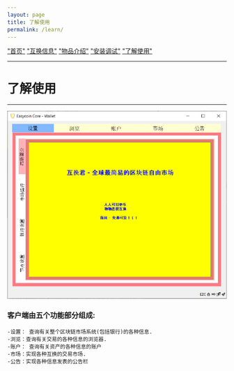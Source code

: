```yaml
---
layout: page
title: 了解使用
permalink: /learn/
---
```


["首页"](https://ubarterchain.github.io/) ["互换信息"](/info/)  ["物品介绍"](/list/)   ["安装调试"](/install/)   ["了解使用"](/learn/) 

---

# 了解使用 #

---

<div class='fig figcenter fighighlight'>
  <img src='/11.png'>
</div>



### 客户端由五个功能部分组成: ###
    -设置： 查询有关整个区块链市场系统(包括银行)的各种信息.
    -浏览：查询有关交易的各种信息的浏览器.
    -账户： 查询有关资产的各种信息的账户
    -市场：实现各种互换的交易市场.
    -公告：实现各种信息发表的公告栏
    
    
    
    
